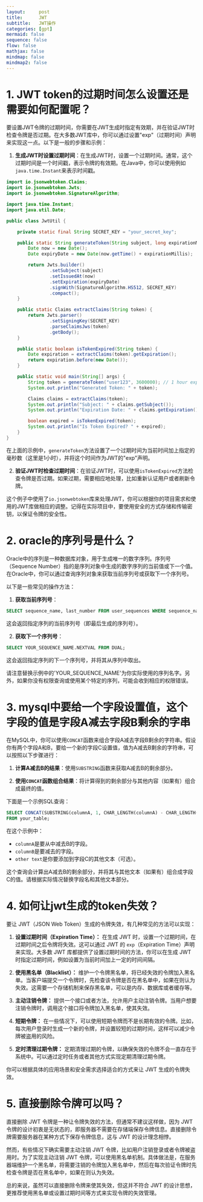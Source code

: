 ```yaml
---
layout:     post
title:      JWT
subtitle:   JWT操作
categories: [gpt]
mermaid: false
sequence: false
flow: false
mathjax: false
mindmap: false
mindmap2: false
---
```


# 1. JWT token的过期时间怎么设置还是需要如何配置呢？
要设置JWT令牌的过期时间，你需要在JWT生成时指定有效期，并在验证JWT时检查令牌是否过期。在大多数JWT库中，你可以通过设置"exp"（过期时间）声明来实现这一点。以下是一般的步骤和示例：

1. **生成JWT时设置过期时间**：在生成JWT时，设置一个过期时间。通常，这个过期时间是一个时间戳，表示令牌的有效期。在Java中，你可以使用例如`java.time.Instant`来表示时间戳。

```java
import io.jsonwebtoken.Claims;
import io.jsonwebtoken.Jwts;
import io.jsonwebtoken.SignatureAlgorithm;

import java.time.Instant;
import java.util.Date;

public class JwtUtil {

    private static final String SECRET_KEY = "your_secret_key";

    public static String generateToken(String subject, long expirationMillis) {
        Date now = new Date();
        Date expiryDate = new Date(now.getTime() + expirationMillis);

        return Jwts.builder()
                .setSubject(subject)
                .setIssuedAt(now)
                .setExpiration(expiryDate)
                .signWith(SignatureAlgorithm.HS512, SECRET_KEY)
                .compact();
    }

    public static Claims extractClaims(String token) {
        return Jwts.parser()
                .setSigningKey(SECRET_KEY)
                .parseClaimsJws(token)
                .getBody();
    }

    public static boolean isTokenExpired(String token) {
        Date expiration = extractClaims(token).getExpiration();
        return expiration.before(new Date());
    }

    public static void main(String[] args) {
        String token = generateToken("user123", 3600000); // 1 hour expiration
        System.out.println("Generated Token: " + token);

        Claims claims = extractClaims(token);
        System.out.println("Subject: " + claims.getSubject());
        System.out.println("Expiration Date: " + claims.getExpiration());

        boolean expired = isTokenExpired(token);
        System.out.println("Is Token Expired? " + expired);
    }
}
```

在上面的示例中，`generateToken`方法设置了一个过期时间为当前时间加上指定的毫秒数（这里是1小时），并将这个时间作为JWT的"exp"声明。

2. **验证JWT时检查过期时间**：在验证JWT时，可以使用`isTokenExpired`方法检查令牌是否过期。如果过期，需要相应地处理，比如重新认证用户或者刷新令牌。

这个例子中使用了`io.jsonwebtoken`库来处理JWT，你可以根据你的项目需求和使用的JWT库做相应的调整。记得在实际项目中，要使用安全的方式存储和传输密钥，以保证令牌的安全性。

# 2. oracle的序列号是什么？
Oracle中的序列是一种数据库对象，用于生成唯一的数字序列。序列号（Sequence Number）指的是序列对象中生成的数字序列的当前值或下一个值。在Oracle中，你可以通过查询序列对象来获取当前序列号或获取下一个序列号。

以下是一些常见的操作方法：

1. **获取当前序列号**：

```sql
SELECT sequence_name, last_number FROM user_sequences WHERE sequence_name = 'YOUR_SEQUENCE_NAME';
```

这会返回指定序列的当前序列号（即最后生成的序列号）。

2. **获取下一个序列号**：

```sql
SELECT YOUR_SEQUENCE_NAME.NEXTVAL FROM DUAL;
```

这会返回指定序列的下一个序列号，并将其从序列中取出。

请注意替换示例中的'YOUR_SEQUENCE_NAME'为你实际使用的序列名字。另外，如果你没有权限查询或使用某个特定的序列，可能会收到相应的权限错误。

# 3. mysql中要给一个字段设置值，这个字段的值是字段A减去字段B剩余的字串
在MySQL中，你可以使用`CONCAT`函数来组合字段A减去字段B剩余的字符串。假设你有两个字段A和B，要给一个新的字段C设置值，值为A减去B剩余的字符串，可以按照以下步骤进行：

1. **计算A减去B的结果**：使用`SUBSTRING`函数来获取A减去B的剩余部分。

2. **使用`CONCAT`函数组合结果**：将计算得到的剩余部分与其他内容（如果有）组合成最终的值。

下面是一个示例SQL查询：

```sql
SELECT CONCAT(SUBSTRING(columnA, 1, CHAR_LENGTH(columnA) - CHAR_LENGTH(columnB)), 'other text') AS columnC
FROM your_table;
```

在这个示例中：

- `columnA`是要从中减去B的字段。
- `columnB`是要减去的字段。
- `other text`是你要添加到字段C的其他文本（可选）。

这个查询会计算出A减去B的剩余部分，并将其与其他文本（如果有）组合成字段C的值。请根据实际情况替换字段名和其他文本部分。

# 4. 如何让jwt生成的token失效？
要让 JWT（JSON Web Token）生成的令牌失效，有几种常见的方法可以实现：

1. **设置过期时间（Expiration Time）：** 在生成 JWT 时，设置一个过期时间，在过期时间之后令牌将失效。这可以通过 JWT 的 `exp`（Expiration Time）声明来实现。大多数 JWT 库都提供了设置过期时间的方法，你可以在生成 JWT 时指定过期时间，例如设置为当前时间加上一定的时间间隔。

2. **使用黑名单（Blacklist）：** 维护一个令牌黑名单，将已经失效的令牌加入黑名单。当客户端提交一个令牌时，先检查该令牌是否在黑名单中，如果在则认为失效。这需要一个存储机制来保存黑名单，可以是内存、数据库或者缓存等。

3. **主动注销令牌：** 提供一个接口或者方法，允许用户主动注销令牌。当用户想要注销令牌时，调用这个接口将令牌加入黑名单，使其失效。

4. **短期令牌：** 在一些情况下，可以使用短期令牌而不是长期有效的令牌。比如，每次用户登录时生成一个新的令牌，并设置较短的过期时间，这样可以减少令牌被盗用的风险。

5. **定时清理过期令牌：** 定期清理过期的令牌，以确保失效的令牌不会一直存在于系统中。可以通过定时任务或者其他方式实现定期清理过期令牌。

你可以根据具体的应用场景和安全需求选择适合的方式来让 JWT 生成的令牌失效。

# 5. 直接删除令牌可以吗？
直接删除 JWT 令牌是一种让令牌失效的方法，但通常不建议这样做，因为 JWT 令牌的设计初衷是无状态的，即服务器不需要在存储端保存令牌信息。直接删除令牌需要服务器在某种方式下保存令牌信息，这与 JWT 的设计理念相悖。

然而，有些情况下确实需要主动注销 JWT 令牌，比如用户注销登录或者令牌被盗用时。为了实现主动注销 JWT 令牌，可以使用黑名单机制。具体做法是，在服务器端维护一个黑名单，将需要注销的令牌加入黑名单中，然后在每次验证令牌时先检查令牌是否在黑名单中，如果在则认为失效。

总的来说，虽然可以直接删除令牌来使其失效，但这并不符合 JWT 的设计思想，更推荐使用黑名单或设置过期时间等方式来实现令牌的失效管理。
